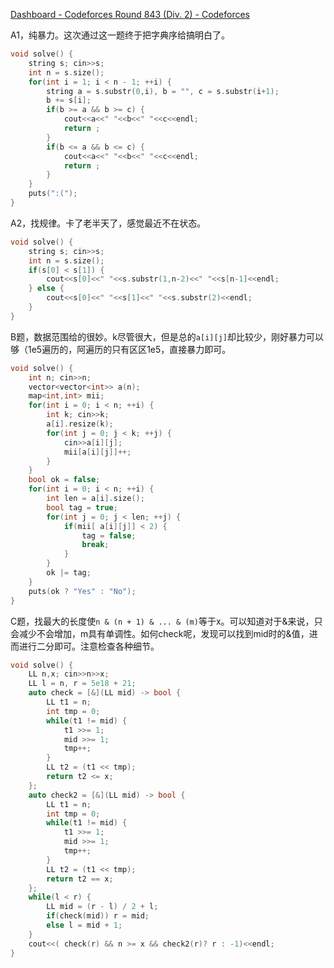 [Dashboard - Codeforces Round 843 (Div. 2) - Codeforces](https://codeforces.com/contest/1775)

A1，纯暴力。这次通过这一题终于把字典序给搞明白了。

```cpp
void solve() {
	string s; cin>>s;
	int n = s.size();
	for(int i = 1; i < n - 1; ++i) {
		string a = s.substr(0,i), b = "", c = s.substr(i+1);
		b += s[i];
		if(b >= a && b >= c) {
			cout<<a<<" "<<b<<" "<<c<<endl;
			return ;
		}
		if(b <= a && b <= c) {
			cout<<a<<" "<<b<<" "<<c<<endl;
			return ;
		}
	}
	puts(":(");
}
```

A2，找规律。卡了老半天了，感觉最近不在状态。

```cpp
void solve() {
	string s; cin>>s;
	int n = s.size();
	if(s[0] < s[1]) {
		cout<<s[0]<<" "<<s.substr(1,n-2)<<" "<<s[n-1]<<endl;
	} else {
		cout<<s[0]<<" "<<s[1]<<" "<<s.substr(2)<<endl;
	}
}
```

B题，数据范围给的很妙。k尽管很大，但是总的`a[i][j]`却比较少，刚好暴力可以够（1e5遍历的，阿遍历的只有区区1e5，直接暴力即可。

```cpp
void solve() {
	int n; cin>>n;
	vector<vector<int>> a(n);
	map<int,int> mii;
	for(int i = 0; i < n; ++i) {
		int k; cin>>k;
		a[i].resize(k);
		for(int j = 0; j < k; ++j) {
			cin>>a[i][j];
			mii[a[i][j]]++;
		}
	}
	bool ok = false;
	for(int i = 0; i < n; ++i) {
		int len = a[i].size();
		bool tag = true;
		for(int j = 0; j < len; ++j) {
			if(mii[ a[i][j]] < 2) {
				tag = false;
				break;
			}
		}
		ok |= tag;
	}
	puts(ok ? "Yes" : "No");
}
```

C题，找最大的长度使`n & (n + 1) & ... & (m)`等于x。可以知道对于&来说，只会减少不会增加，m具有单调性。如何check呢，发现可以找到mid时的&值，进而进行二分即可。注意检查各种细节。

```cpp
void solve() {
	LL n,x; cin>>n>>x;
	LL l = n, r = 5e18 + 21;
	auto check = [&](LL mid) -> bool {
		LL t1 = n;
		int tmp = 0;
		while(t1 != mid) {
			t1 >>= 1;
			mid >>= 1;
			tmp++;
		}
		LL t2 = (t1 << tmp);
		return t2 <= x;
	};
	auto check2 = [&](LL mid) -> bool {
		LL t1 = n;
		int tmp = 0;
		while(t1 != mid) {
			t1 >>= 1;
			mid >>= 1;
			tmp++;
		}
		LL t2 = (t1 << tmp);
		return t2 == x;
	};
	while(l < r) {
		LL mid = (r - l) / 2 + l;
		if(check(mid)) r = mid;
		else l = mid + 1;
	}
	cout<<( check(r) && n >= x && check2(r)? r : -1)<<endl;
}
```

